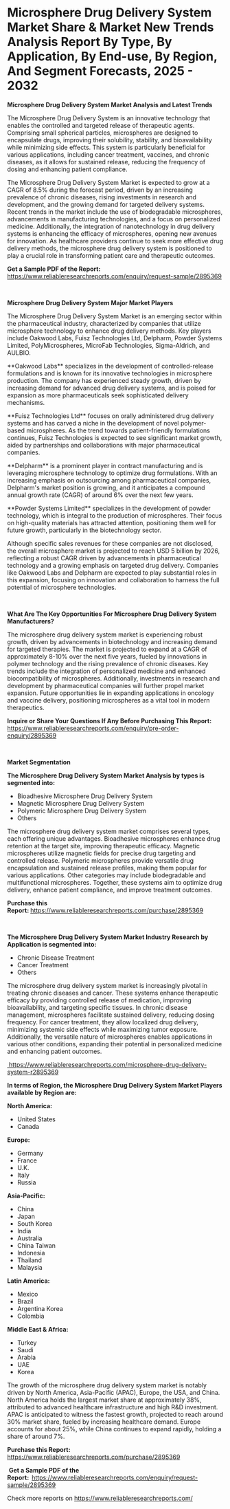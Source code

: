 <p><h1>Microsphere Drug Delivery System Market Share & Market New Trends Analysis Report By Type, By Application, By End-use, By Region, And Segment Forecasts, 2025 - 2032</h1></p><p><strong>Microsphere Drug Delivery System Market Analysis and Latest Trends</strong></p>
<p><p>The Microsphere Drug Delivery System is an innovative technology that enables the controlled and targeted release of therapeutic agents. Comprising small spherical particles, microspheres are designed to encapsulate drugs, improving their solubility, stability, and bioavailability while minimizing side effects. This system is particularly beneficial for various applications, including cancer treatment, vaccines, and chronic diseases, as it allows for sustained release, reducing the frequency of dosing and enhancing patient compliance.</p><p>The Microsphere Drug Delivery System Market is expected to grow at a CAGR of 8.5% during the forecast period, driven by an increasing prevalence of chronic diseases, rising investments in research and development, and the growing demand for targeted delivery systems. Recent trends in the market include the use of biodegradable microspheres, advancements in manufacturing technologies, and a focus on personalized medicine. Additionally, the integration of nanotechnology in drug delivery systems is enhancing the efficacy of microspheres, opening new avenues for innovation. As healthcare providers continue to seek more effective drug delivery methods, the microsphere drug delivery system is positioned to play a crucial role in transforming patient care and therapeutic outcomes.</p></p>
<p><strong>Get a Sample PDF of the Report:&nbsp;</strong> <a href="https://www.reliableresearchreports.com/enquiry/request-sample/2895369?utm_campaign=3522&utm_medium=2&utm_source=Github&utm_content=ia&utm_term=15032025&utm_id=microsphere-drug-delivery-system">https://www.reliableresearchreports.com/enquiry/request-sample/2895369</a></p>
<p>&nbsp;</p>
<p><strong>Microsphere Drug Delivery System Major Market Players</strong></p>
<p><p>The Microsphere Drug Delivery System Market is an emerging sector within the pharmaceutical industry, characterized by companies that utilize microsphere technology to enhance drug delivery methods. Key players include Oakwood Labs, Fuisz Technologies Ltd, Delpharm, Powder Systems Limited, PolyMicrospheres, MicroFab Technologies, Sigma-Aldrich, and AULBIO.</p><p>**Oakwood Labs** specializes in the development of controlled-release formulations and is known for its innovative technologies in microsphere production. The company has experienced steady growth, driven by increasing demand for advanced drug delivery systems, and is poised for expansion as more pharmaceuticals seek sophisticated delivery mechanisms.</p><p>**Fuisz Technologies Ltd** focuses on orally administered drug delivery systems and has carved a niche in the development of novel polymer-based microspheres. As the trend towards patient-friendly formulations continues, Fuisz Technologies is expected to see significant market growth, aided by partnerships and collaborations with major pharmaceutical companies.</p><p>**Delpharm** is a prominent player in contract manufacturing and is leveraging microsphere technology to optimize drug formulations. With an increasing emphasis on outsourcing among pharmaceutical companies, Delpharm's market position is growing, and it anticipates a compound annual growth rate (CAGR) of around 6% over the next few years.</p><p>**Powder Systems Limited** specializes in the development of powder technology, which is integral to the production of microspheres. Their focus on high-quality materials has attracted attention, positioning them well for future growth, particularly in the biotechnology sector.</p><p>Although specific sales revenues for these companies are not disclosed, the overall microsphere market is projected to reach USD 5 billion by 2026, reflecting a robust CAGR driven by advancements in pharmaceutical technology and a growing emphasis on targeted drug delivery. Companies like Oakwood Labs and Delpharm are expected to play substantial roles in this expansion, focusing on innovation and collaboration to harness the full potential of microsphere technologies.</p></p>
<p>&nbsp;</p>
<p><strong>What Are The Key Opportunities For Microsphere Drug Delivery System Manufacturers?</strong></p>
<p><p>The microsphere drug delivery system market is experiencing robust growth, driven by advancements in biotechnology and increasing demand for targeted therapies. The market is projected to expand at a CAGR of approximately 8-10% over the next five years, fueled by innovations in polymer technology and the rising prevalence of chronic diseases. Key trends include the integration of personalized medicine and enhanced biocompatibility of microspheres. Additionally, investments in research and development by pharmaceutical companies will further propel market expansion. Future opportunities lie in expanding applications in oncology and vaccine delivery, positioning microspheres as a vital tool in modern therapeutics.</p></p>
<p><strong>Inquire or Share Your Questions If Any Before Purchasing This Report:</strong> <a href="https://www.reliableresearchreports.com/enquiry/pre-order-enquiry/2895369?utm_campaign=3522&utm_medium=2&utm_source=Github&utm_content=ia&utm_term=15032025&utm_id=microsphere-drug-delivery-system">https://www.reliableresearchreports.com/enquiry/pre-order-enquiry/2895369</a></p>
<p>&nbsp;</p>
<p><strong>Market Segmentation</strong></p>
<p><strong>The Microsphere Drug Delivery System Market Analysis by types is segmented into:</strong></p>
<p><ul><li>Bioadhesive Microsphere Drug Delivery System</li><li>Magnetic Microsphere Drug Delivery System</li><li>Polymeric Microsphere Drug Delivery System</li><li>Others</li></ul></p>
<p><p>The microsphere drug delivery system market comprises several types, each offering unique advantages. Bioadhesive microspheres enhance drug retention at the target site, improving therapeutic efficacy. Magnetic microspheres utilize magnetic fields for precise drug targeting and controlled release. Polymeric microspheres provide versatile drug encapsulation and sustained release profiles, making them popular for various applications. Other categories may include biodegradable and multifunctional microspheres. Together, these systems aim to optimize drug delivery, enhance patient compliance, and improve treatment outcomes.</p></p>
<p><strong>Purchase this Report:&nbsp;</strong><a href="https://www.reliableresearchreports.com/purchase/2895369?utm_campaign=3522&utm_medium=2&utm_source=Github&utm_content=ia&utm_term=15032025&utm_id=microsphere-drug-delivery-system">https://www.reliableresearchreports.com/purchase/2895369</a></p>
<p>&nbsp;</p>
<p><strong>The Microsphere Drug Delivery System Market Industry Research by Application is segmented into:</strong></p>
<p><ul><li>Chronic Disease Treatment</li><li>Cancer Treatment</li><li>Others</li></ul></p>
<p><p>The microsphere drug delivery system market is increasingly pivotal in treating chronic diseases and cancer. These systems enhance therapeutic efficacy by providing controlled release of medication, improving bioavailability, and targeting specific tissues. In chronic disease management, microspheres facilitate sustained delivery, reducing dosing frequency. For cancer treatment, they allow localized drug delivery, minimizing systemic side effects while maximizing tumor exposure. Additionally, the versatile nature of microspheres enables applications in various other conditions, expanding their potential in personalized medicine and enhancing patient outcomes.</p></p>
<p><a href="https://www.reliableresearchreports.com/microsphere-drug-delivery-system-r2895369?utm_campaign=3522&utm_medium=2&utm_source=Github&utm_content=ia&utm_term=15032025&utm_id=microsphere-drug-delivery-system">&nbsp;https://www.reliableresearchreports.com/microsphere-drug-delivery-system-r2895369</a></p>
<p><strong>In terms of Region, the Microsphere Drug Delivery System Market Players available by Region are:</strong></p>
<p>
    <p> <strong> North America: </strong>
        <ul>
            <li>United States</li>
            <li>Canada</li>
        </ul>
        </p> 
    <p> <strong> Europe: </strong>
        <ul>
            <li>Germany</li>
            <li>France</li>
            <li>U.K.</li>
            <li>Italy</li>
            <li>Russia</li>
        </ul>
        </p> 
    <p> <strong> Asia-Pacific: </strong>
        <ul>
            <li>China</li>
            <li>Japan</li>
            <li>South Korea</li>
            <li>India</li>
            <li>Australia</li>
            <li>China Taiwan</li>
            <li>Indonesia</li>
            <li>Thailand</li>
            <li>Malaysia</li>
        </ul>
        </p> 
    <p> <strong> Latin America: </strong>
        <ul>
            <li>Mexico</li>
            <li>Brazil</li>
            <li>Argentina Korea</li>
            <li>Colombia</li>
        </ul>
        </p> 
    <p> <strong> Middle East & Africa: </strong>
        <ul>
            <li>Turkey</li>
            <li>Saudi</li>
            <li>Arabia</li>
            <li>UAE</li>
            <li>Korea</li>
        </ul>
    </p>
    </p>
<p><p>The growth of the microsphere drug delivery system market is notably driven by North America, Asia-Pacific (APAC), Europe, the USA, and China. North America holds the largest market share at approximately 38%, attributed to advanced healthcare infrastructure and high R&D investment. APAC is anticipated to witness the fastest growth, projected to reach around 30% market share, fueled by increasing healthcare demand. Europe accounts for about 25%, while China continues to expand rapidly, holding a share of around 7%.</p></p>
<p><strong>Purchase this Report: </strong><a href="https://www.reliableresearchreports.com/purchase/2895369?utm_campaign=3522&utm_medium=2&utm_source=Github&utm_content=ia&utm_term=15032025&utm_id=microsphere-drug-delivery-system">https://www.reliableresearchreports.com/purchase/2895369</a></p>
<p>&nbsp;<strong>Get a Sample PDF of the Report:&nbsp;&nbsp;</strong><a href="https://www.reliableresearchreports.com/enquiry/request-sample/2895369?utm_campaign=3522&utm_medium=2&utm_source=Github&utm_content=ia&utm_term=15032025&utm_id=microsphere-drug-delivery-system">https://www.reliableresearchreports.com/enquiry/request-sample/2895369</a></p>
<p><strong></strong></p>
<p>Check more reports on <a href="https://www.reliableresearchreports.com/?utm_campaign=3522&utm_medium=2&utm_source=Github&utm_content=ia&utm_term=15032025&utm_id=microsphere-drug-delivery-system">https://www.reliableresearchreports.com/</a></p>